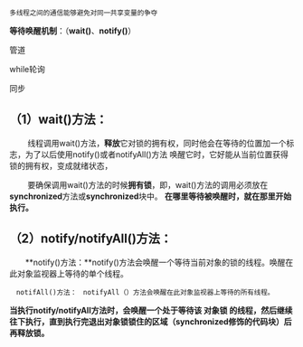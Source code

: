 `多线程之间的通信能够避免对同一共享变量的争夺`

**等待唤醒机制**：（**wait()**、**notify()**）

管道

while轮询

同步

## （1）wait()方法：

　　  线程调用wait()方法，**释放**它对锁的拥有权，同时他会在等待的位置加一个标志，为了以后使用notify()或者notifyAll()方法 唤醒它时，它好能从当前位置获得锁的拥有权，变成就绪状态，

　　  要确保调用wait()方法的时候**拥有锁**，即，wait()方法的调用必须放在**synchronized**方法或**synchronized**块中。 **在哪里等待被唤醒时，就在那里开始执行。**

## （2）notify/notifyAll()方法：

　　**notify()方法：**notify()方法会唤醒一个等待当前对象的锁的线程。唤醒在此对象监视器上等待的单个线程。

`　notifAll()方法：` ` notifyAll（）方法会唤醒在此对象监视器上等待的所有线程。`

 **当执行notify/notifyAll方法时，会唤醒一个处于等待该 对象锁 的线程，然后继续往下执行，直到执行完退出对象锁锁住的区域（synchronized修饰的代码块）后再释放锁。**

